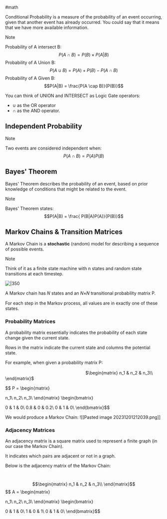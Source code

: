 #math  

Conditional Probability is a measure of the probability of an event occurring, given that another event has already occurred. You could say that it means that we have more available information.


>[!note]
>Probability of A intersect B:
$$P(A \cap B) = P(B) \times P(A|B)$$
Probability of A Union B:
$$ P(A \cup B) = P(A) + P(B) - P(A \cap B) $$
Probability of A Given B:
$$P(A|B) = \frac{P(A \cap B)}{P(B)}$$


You can think of UNION and INTERSECT as Logic Gate operators:
- $\cup$ as the OR operator 
- $\cap$ as the AND operator.

## Independent Probability


>[!note]
Two events are considered independent when:
$$P(A \cap B) = P(A)P(B)$$



## Bayes' Theorem

Bayes' Theorem describes the probability of an event, based on prior knowledge of conditions that might be related to the event.


>[!note]
>Bayes' Theorem states:
$$P(A|B) = \frac{ P(B|A)P(A)}{P(B)}$$


## Markov Chains & Transition Matrices
A Markov Chain is a **stochastic** (random) model for describing a sequence of possible events.


>[!note]
Think of it as a finite state machine with n states and random state transitions at each timestep.


![|350](https://deparkes.co.uk/wp-content/uploads/2020/08/GraphView.png)

A Markov chain has 𝑁 states and an 𝑁×𝑁 transitional probability matrix P. 

For each step in the Markov process, all values are in exactly one of these states. 

### Probability Matrices

A probability matrix essentially indicates the probability of each state change given the current state. 

Rows in the matrix indicate the current state and columns the potential state.

For example, when given a probability matrix P:

ㅤㅤㅤㅤㅤㅤㅤㅤㅤㅤㅤㅤㅤㅤㅤㅤㅤㅤㅤㅤ$\begin{matrix} n_1 & n_2 & n_3\\ \end{matrix}$

$$ P = \begin{matrix}

n_1\\
n_2\\
n_3\\
\end{matrix}
\begin{bmatrix}

0 &  1 & 0\\
0.8 & 0 & 0.2\\
0 & 1 & 0\\
\end{bmatrix}$$

We would produce a Markov Chain:
![[Pasted image 20231201212039.png]]


### Adjacency Matrices
An adjacency matrix is a square matrix used to represent a finite graph (in our case the Markov Chain).

It indicates which pairs are adjacent or not in a graph. 

Below is the adjacency matrix of the Markov Chain:

ㅤㅤㅤㅤㅤㅤㅤㅤㅤㅤㅤㅤㅤㅤㅤ
$$\begin{matrix} n_1 & n_2 & n_3\\ \end{matrix}$$
$$ A = \begin{matrix}

n_1\\
n_2\\
n_3\\
\end{matrix}
\begin{bmatrix}

0 &  1 & 0\\
1 & 0 & 1\\
0 & 1 & 0\\
\end{bmatrix}$$

